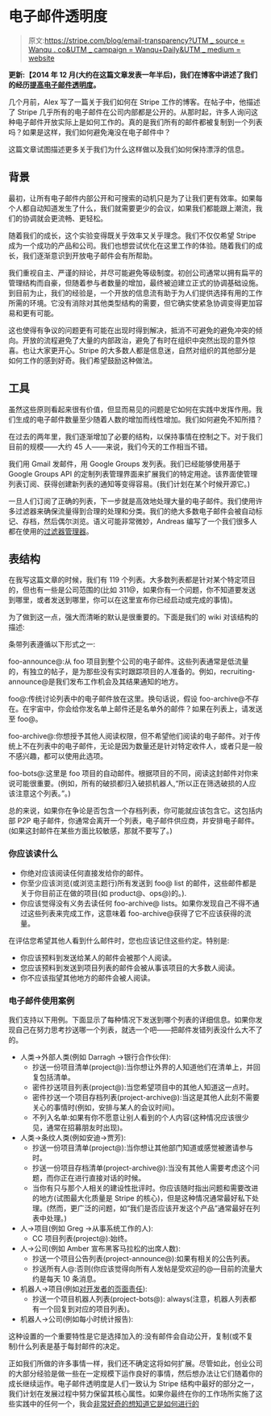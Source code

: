 # 电子邮件透明度

> 原文:[https://stripe.com/blog/email-transparency?UTM _ source = Wanqu . co&UTM _ campaign = Wanqu+Daily&UTM _ medium = website](https://stripe.com/blog/email-transparency?utm_source=wanqu.co&utm_campaign=Wanqu+Daily&utm_medium=website)



**更新:【2014 年 12 月(大约在这篇文章发表一年半后)，我们在博客中讲述了我们的经历[提高电子邮件透明度](https://stripe.com/blog/scaling-email-transparency)。**

几个月前，Alex 写了一篇关于我们如何在 Stripe 工作的博客。在帖子中，他描述了 Stripe 几乎所有的电子邮件在公司内部都是公开的。从那时起，许多人询问这种电子邮件开放实际上是如何工作的。真的是我们所有的邮件都被复制到一个列表吗？如果是这样，我们如何避免淹没在电子邮件中？

这篇文章试图描述更多关于我们为什么这样做以及我们如何保持漂浮的信息。

## 背景

最初，让所有电子邮件内部公开和可搜索的动机只是为了让我们更有效率。如果每个人都自动知道发生了什么，我们就需要更少的会议，如果我们都能跟上潮流，我们的协调就会更流畅、更轻松。

随着我们的成长，这个实验变得既关乎效率又关乎理念。我们不仅仅希望 Stripe 成为一个成功的产品和公司。我们也想尝试优化在这里工作的体验。随着我们的成长，我们逐渐意识到开放电子邮件会有所帮助。

我们重视自主、严谨的辩论，并尽可能避免等级制度。初创公司通常以拥有扁平的管理结构而自豪，但随着参与者数量的增加，最终被迫建立正式的协调基础设施。到目前为止，我们的经验是，一个开放的信息流有助于为人们提供选择有用的工作所需的环境。它没有消除对其他类型结构的需要，但它确实使紧急协调变得更加容易和更有可能。

这也使得有争议的问题更有可能在出现时得到解决，抵消不可避免的避免冲突的倾向。开放的流程避免了大量的内部政治，避免了有时在组织中突然出现的意外惊喜。也让大家更开心。Stripe 的大多数人都是信息迷，自然对组织的其他部分是如何工作的感到好奇。我们希望鼓励这种做法。

## 工具

虽然这些原则看起来很有价值，但显而易见的问题是它如何在实践中发挥作用。我们生成的电子邮件数量至少随着人数的增加而线性增加。我们如何避免不知所措？

在过去的两年里，我们逐渐增加了必要的结构，以保持事情在控制之下。对于我们目前的规模——大约 45 人——来说，我们今天的工作相当不错。

我们用 Gmail 发邮件，用 Google Groups 发列表。我们已经能够使用基于 Google Groups API 的定制列表管理界面来扩展我们的特定用途。该界面使管理列表订阅、获得创建新列表的通知等变得容易。(我们计划在某个时候开源它。)

一旦人们订阅了正确的列表，下一步就是高效地处理大量的电子邮件。我们使用许多过滤器来确保流量得到合理的处理和分类。我们的绝大多数电子邮件会被自动标记、存档，然后偶尔浏览。语义可能非常微妙，Andreas 编写了一个我们很多人都在使用的[过滤器管理器](https://github.com/antifuchs/gmail-britta)。

## 表结构

在我写这篇文章的时候，我们有 119 个列表。大多数列表都是针对某个特定项目的，但也有一些是公司范围的(比如 311@，如果你有一个问题，你不知道要发送到哪里，或者发送到哪里，你可以在这里宣布你已经启动或完成的事情)。

为了做到这一点，强大而清晰的默认是很重要的。下面是我们的 wiki 对该结构的描述:

条带列表遵循以下形式之一:

foo-announce@:从 foo 项目到整个公司的电子邮件。这些列表通常是低流量的，有独立的帖子，是为那些没有实时跟踪项目的人准备的。例如，recruiting-announce@是我们发布工作机会及其结果通知的地方。

foo@:传统讨论列表中的电子邮件放在这里。换句话说，假设 foo-archive@不存在。在宇宙中，你会给你发名单上邮件还是名单外的邮件？如果在列表上，请发送至 foo@。

foo-archive@:你想授予其他人阅读权限，但不希望他们阅读的电子邮件。对于传统上不在列表中的电子邮件，无论是因为数量还是针对特定收件人，或者只是一般不感兴趣，都可以使用此选项。

foo-bots@:这里是 foo 项目的自动邮件。根据项目的不同，阅读这封邮件对你来说可能很重要。(例如，所有的破损都归入破损机器人,“所以正在筛选破损的人应该注意这个列表。”。)

总的来说，如果你在争论是否包含一个存档列表，你可能就应该包含它。这包括内部 P2P 电子邮件，你通常会离开一个列表，电子邮件供应商，并安排电子邮件。(如果这封邮件在某些方面比较敏感，那就不要写了。)

### 你应该读什么

*   你绝对应该阅读任何直接发给你的邮件。
*   你至少应该浏览(或浏览主题行)所有发送到 foo@ list 的邮件，这些邮件都是关于你目前正在做的项目(如 product@、ops@)的。).
*   你应该觉得没有义务去读任何 foo-archive@ lists。如果你发现自己不得不通过这些列表来完成工作，这意味着 foo-archive@获得了它不应该获得的流量。

在评估您希望其他人看到什么邮件时，您也应该记住这些约定。特别是:

*   你应该预料到发送给某人的邮件会被那个人阅读。
*   您应该预料到发送到项目列表的邮件会被从事该项目的大多数人阅读。
*   你不应该指望其他地方的邮件会被人阅读。

### 电子邮件使用案例

我们支持以下用例。下面显示了每种情况下发送到哪个列表的详细信息。如果你发现自己在努力思考抄送哪一个列表，就选一个吧——把邮件发错列表没什么大不了的。

*   人类→外部人类(例如 Darragh →银行合作伙伴):
    *   抄送一份项目清单(project@):当你想让外界的人知道他们在清单上，并回复包括清单。
    *   密件抄送项目列表(project@):当您希望项目中的其他人知道这一点时。
    *   密件抄送一个项目存档列表(project-archive@):当这是其他人此刻不需要关心的事情时(例如，安排与某人的会议时间)。
    *   不列入名单:如果有你不愿意让别人看到的个人内容(这种情况应该很少见，通常在招募朋友时出现)。
*   人类→条纹人类(例如安迪→贾芳):
    *   抄送一份项目清单(project@):当你想让其他部门知道或感觉被邀请参与时。
    *   抄送一份项目存档清单(project-archive@):当没有其他人需要考虑这个问题，而你正在进行直接对话的时候。
    *   当你有只与那个人相关的建设性批评时。你应该随时指出问题和需要改进的地方(试图最大化质量是 Stripe 的核心)，但是这种情况通常最好私下处理。(然而，更广泛的问题，如“我们是否应该开发这个产品”通常最好在列表中处理。)
*   人→项目(例如 Greg →从事系统工作的人):
    *   CC 项目列表(project@):始终。
*   人→公司(例如 Amber 宣布黑客马拉松的出席人数):
    *   抄送一个项目公告列表(project-announce@):如果有相关的公告列表。
    *   抄送所有人@:否则(你应该觉得向所有人发帖是受欢迎的@—目前的流量大约是每天 10 条消息。
*   机器人→项目(例如[对开发者的页面责任](http://pagerduty.com)):
    *   抄送一个项目机器人列表(project-bots@): always(注意，机器人列表都有一个回复到对应的项目列表)。
*   机器人→公司(例如每小时统计报告):

这种设置的一个重要特性是它是选择加入的:没有邮件会自动公开，复制(或不复制)什么列表是基于每封邮件的决定。

正如我们所做的许多事情一样，我们还不确定这将如何扩展。尽管如此，创业公司的大部分经验是做一些在一定规模下运作良好的事情，然后想办法让它们随着你的成长继续运作。电子邮件透明度是人们一致认为 Stripe 结构中最好的部分之一，我们计划在发展过程中努力保留其核心属性。如果你最终在你的工作场所实施了这些实践中的任何一个，我会[非常好奇的想知道它是如何进行的](mailto:gdb@stripe.com)

